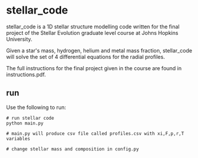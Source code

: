 # stellar_code

stellar_code is a 1D stellar structure modelling code written for the final project
of the Stellar Evolution graduate level course at Johns Hopkins University.

Given a star's mass, hydrogen, helium and metal mass fraction,
stellar_code will solve the set of 4 differential equations for the radial profiles.

The full instructions for the final project given in the course are found in instructions.pdf.

## run

Use the following to run:

```shell
# run stellar code
python main.py

# main.py will produce csv file called profiles.csv with xi,F,p,r,T variables

# change stellar mass and composition in config.py
```
